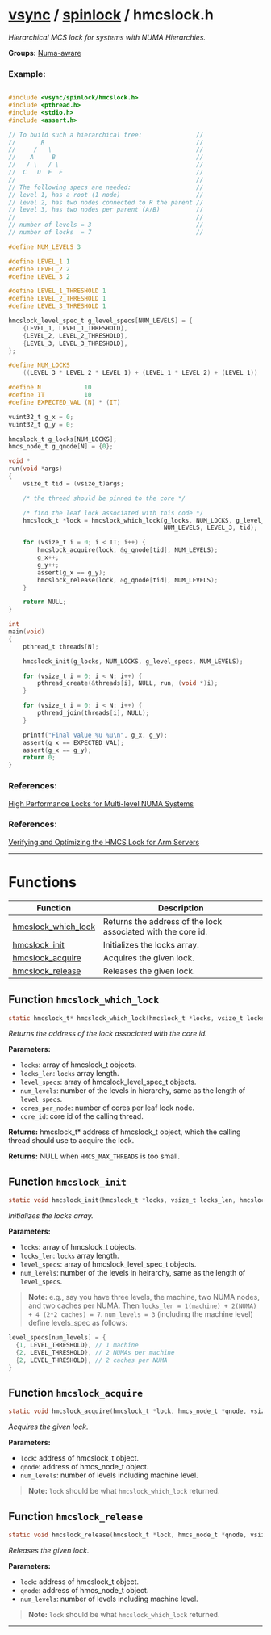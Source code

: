 #  [vsync](../README.md) / [spinlock](README.md) / hmcslock.h
_Hierarchical MCS lock for systems with NUMA Hierarchies._ 

**Groups:** [Numa-aware](GROUP_numa_aware.md)


### Example:



```c

#include <vsync/spinlock/hmcslock.h>
#include <pthread.h>
#include <stdio.h>
#include <assert.h>

// To build such a hierarchical tree:               //
//       R                                          //
//     /   \                                        //
//    A     B                                       //
//   / \   / \                                      //
//  C   D  E  F                                     //
//                                                  //
// The following specs are needed:                  //
// level 1, has a root (1 node)                     //
// level 2, has two nodes connected to R the parent //
// level 3, has two nodes per parent (A/B)          //
//                                                  //
// number of levels = 3                             //
// number of locks  = 7                             //

#define NUM_LEVELS 3

#define LEVEL_1 1
#define LEVEL_2 2
#define LEVEL_3 2

#define LEVEL_1_THRESHOLD 1
#define LEVEL_2_THRESHOLD 1
#define LEVEL_3_THRESHOLD 1

hmcslock_level_spec_t g_level_specs[NUM_LEVELS] = {
    {LEVEL_1, LEVEL_1_THRESHOLD},
    {LEVEL_2, LEVEL_2_THRESHOLD},
    {LEVEL_3, LEVEL_3_THRESHOLD},
};

#define NUM_LOCKS                                                              \
    ((LEVEL_3 * LEVEL_2 * LEVEL_1) + (LEVEL_1 * LEVEL_2) + (LEVEL_1))

#define N            10
#define IT           10
#define EXPECTED_VAL (N) * (IT)

vuint32_t g_x = 0;
vuint32_t g_y = 0;

hmcslock_t g_locks[NUM_LOCKS];
hmcs_node_t g_qnode[N] = {0};

void *
run(void *args)
{
    vsize_t tid = (vsize_t)args;

    /* the thread should be pinned to the core */

    /* find the leaf lock associated with this code */
    hmcslock_t *lock = hmcslock_which_lock(g_locks, NUM_LOCKS, g_level_specs,
                                           NUM_LEVELS, LEVEL_3, tid);

    for (vsize_t i = 0; i < IT; i++) {
        hmcslock_acquire(lock, &g_qnode[tid], NUM_LEVELS);
        g_x++;
        g_y++;
        assert(g_x == g_y);
        hmcslock_release(lock, &g_qnode[tid], NUM_LEVELS);
    }

    return NULL;
}

int
main(void)
{
    pthread_t threads[N];

    hmcslock_init(g_locks, NUM_LOCKS, g_level_specs, NUM_LEVELS);

    for (vsize_t i = 0; i < N; i++) {
        pthread_create(&threads[i], NULL, run, (void *)i);
    }

    for (vsize_t i = 0; i < N; i++) {
        pthread_join(threads[i], NULL);
    }

    printf("Final value %u %u\n", g_x, g_y);
    assert(g_x == EXPECTED_VAL);
    assert(g_x == g_y);
    return 0;
}
```




### References:

[High Performance Locks for Multi-level NUMA Systems](https://dl.acm.org/doi/pdf/10.1145/2858788.2688503)


### References:

[Verifying and Optimizing the HMCS Lock for Arm Servers](https://link.springer.com/chapter/10.1007/978-3-030-91014-3_17) 

---
# Functions 

| Function | Description |
|---|---|
| [hmcslock_which_lock](hmcslock.h.md#function-hmcslock_which_lock) | Returns the address of the lock associated with the core id.  |
| [hmcslock_init](hmcslock.h.md#function-hmcslock_init) | Initializes the locks array.  |
| [hmcslock_acquire](hmcslock.h.md#function-hmcslock_acquire) | Acquires the given lock.  |
| [hmcslock_release](hmcslock.h.md#function-hmcslock_release) | Releases the given lock.  |

##  Function `hmcslock_which_lock`

```c
static hmcslock_t* hmcslock_which_lock(hmcslock_t *locks, vsize_t locks_len, hmcslock_level_spec_t *level_specs, vsize_t num_levels, vuint32_t cores_per_node, vuint32_t core_id)
``` 
_Returns the address of the lock associated with the core id._ 




**Parameters:**

- `locks`: array of hmcslock_t objects. 
- `locks_len`: `locks` array length. 
- `level_specs`: array of hmcslock_level_spec_t objects. 
- `num_levels`: number of the levels in hierarchy, same as the length of `level_specs`. 
- `cores_per_node`: number of cores per leaf lock node. 
- `core_id`: core id of the calling thread.


**Returns:** hmcslock_t* address of hmcslock_t object, which the calling thread should use to acquire the lock.

**Returns:** NULL when `HMCS_MAX_THREADS` is too small. 



##  Function `hmcslock_init`

```c
static void hmcslock_init(hmcslock_t *locks, vsize_t locks_len, hmcslock_level_spec_t *level_specs, vsize_t num_levels)
``` 
_Initializes the locks array._ 




**Parameters:**

- `locks`: array of hmcslock_t objects. 
- `locks_len`: `locks` array length. 
- `level_specs`: array of hmcslock_level_spec_t objects. 
- `num_levels`: number of the levels in heirarchy, same as the length of `level_specs`.


> **Note:** e.g., say you have three levels, the machine, two NUMA nodes, and two caches per NUMA. Then `locks_len = 1(machine) + 2(NUMA) + 4 (2*2 caches) = 7`. `num_levels = 3` (including the machine level) define levels_spec as follows: 

```c
level_specs[num_levels] = {
  {1, LEVEL_THRESHOLD}, // 1 machine
  {2, LEVEL_THRESHOLD}, // 2 NUMAs per machine
  {2, LEVEL_THRESHOLD}, // 2 caches per NUMA
}
```

 


##  Function `hmcslock_acquire`

```c
static void hmcslock_acquire(hmcslock_t *lock, hmcs_node_t *qnode, vsize_t num_levels)
``` 
_Acquires the given lock._ 




**Parameters:**

- `lock`: address of hmcslock_t object. 
- `qnode`: address of hmcs_node_t object. 
- `num_levels`: number of levels including machine level.


> **Note:** `lock` should be what `hmcslock_which_lock` returned. 


##  Function `hmcslock_release`

```c
static void hmcslock_release(hmcslock_t *lock, hmcs_node_t *qnode, vsize_t num_levels)
``` 
_Releases the given lock._ 




**Parameters:**

- `lock`: address of hmcslock_t object. 
- `qnode`: address of hmcs_node_t object. 
- `num_levels`: number of levels including machine level.


> **Note:** `lock` should be what `hmcslock_which_lock` returned. 



---
